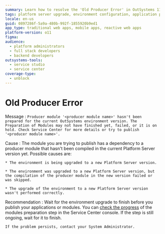 ```yaml
---
summary: Learn how to resolve the 'Old Producer Error' in OutSystems 11 (O11) when a module hasn't been prepared for the current environment version.
tags: platform server upgrade, environment configuration, application publishing, dependency management, error handling
locale: en-us
guid: 0897286f-5a9a-480b-992f-1855920b9ed1
app_type: traditional web apps, mobile apps, reactive web apps
platform-version: o11
figma:
audience:
  - platform administrators
  - full stack developers
  - backend developers
outsystems-tools:
  - service studio
  - service center
coverage-type:
  - unblock
---
```


# Old Producer Error

Message
:   `Producer module '<producer module name>' hasn't been prepared for the current OutSystems environment version. The Preparation of Modules may not have finished yet, failed, or it is on hold. Check Service Center for more details or try to publish '<producer module name>'.`

Cause
:   The module you are trying to publish has a dependency to a producer module that hasn't been compiled in the current Platform Server version yet. Possible causes are:

    * The environment is being upgraded to a new Platform Server version.

    * The environment was upgraded to a new Platform Server version, but the compilation of the producer module in the new version failed or was skipped.

    * The upgrade of the environment to a new Platform Server version wasn't performed correctly.

Recommendation
:   Wait for the environment upgrade to finish before you publish your applications or modules. You can [check the progress](https://success.outsystems.com/Support/Enterprise_Customers/Upgrading/Modules_preparation_step_during_Platform_Server_upgrade#progress) of the modules preparation step in the Service Center console. If the step is still ongoing, wait for it to finish.

    If the problem persists, contact your System Administrator.
